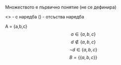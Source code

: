 Множеството е първично понятие  (не се дефинира)

<> - с наредба
() - отсъства наредба 


A = {a,b,c}
$$a \in \{ a,b,c\}$$
$$d \notin \{a,b,c\}$$
$$\neg d \in \{a,b,c\}$$
$$ B = \{\{a,b,c\}\}$$


